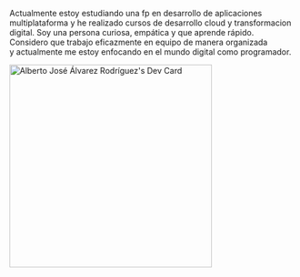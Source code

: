 Actualmente estoy estudiando una fp en desarrollo de aplicaciones multiplataforma 
y he realizado  cursos de desarrollo cloud y transformacion digital. 
Soy una persona curiosa, empática y que aprende rápido.   
Considero que trabajo eficazmente en equipo de manera organizada  
y actualmente me estoy enfocando en el mundo digital como programador. 


<a href="https://app.daily.dev/albertojoslvarezrodrguez"><img src="https://api.daily.dev/devcards/v2/aEVfZdqtRbyM1l48qqKzm.png?type=default&r=sxu" width="356" alt="Alberto José Álvarez Rodríguez's Dev Card"/></a>

<!--
**ajar31/ajar31** is a ✨ _special_ ✨ repository because its `README.md` (this file) appears on your GitHub profile.

Here are some ideas to get you started:

- 🔭 I’m currently working on ...
- 🌱 I’m currently learning ...
- 👯 I’m looking to collaborate on ...
- 🤔 I’m looking for help with ...
- 💬 Ask me about ...
- 📫 How to reach me: ...
- 😄 Pronouns: ...
- ⚡ Fun fact: ...
-->
